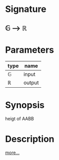 # Signature
## 𝔾 ⟶ ℝ

# Parameters

| type | name |
|------|------|
|𝔾|input|
|ℝ|output|

# Synopsis
heigt of AABB

# Description

[more...](https://en.wikipedia.org/wiki/Minimum_bounding_box#Axis-aligned_minimum_bounding_box)